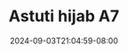 --- 
title: "Astuti hijab A7"
description: "   video bokep Astuti hijab A7 durasi panjang    "
date: 2024-09-03T21:04:59-08:00
file_code: "tq1fc1u4pojr"
draft: false
cover: "8i7ntgznohxzja9m.jpg"
tags: ["Astuti", "hijab", "bokep-indo", "bokep-viral", "bokep-ig"]
length: 51
fld_id: "1483923"
foldername: "Astuti hijab"
categories: ["Astuti hijab"]
views: 0
---